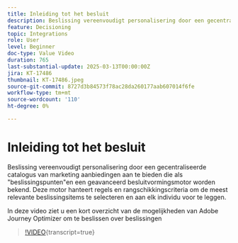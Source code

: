 ```yaml
---
title: Inleiding tot het besluit
description: Beslissing vereenvoudigt personalisering door een gecentraliseerde catalogus van marketing aanbiedingen aan te bieden die als "beslissingspunten"en een geavanceerd besluitvormingsmotor worden bekend. Deze motor hanteert regels en rangschikkingscriteria om de meest relevante beslissingsitems te selecteren en aan elk individu voor te leggen. In deze video ziet u een kort overzicht van de mogelijkheden van Adobe Journey Optimizer om te beslissen>
feature: Decisioning
topic: Integrations
role: User
level: Beginner
doc-type: Value Video
duration: 765
last-substantial-update: 2025-03-13T00:00:00Z
jira: KT-17486
thumbnail: KT-17486.jpeg
source-git-commit: 8727d3b84573f78ac28da260177aab607014f6fe
workflow-type: tm+mt
source-wordcount: '110'
ht-degree: 0%

---
```



# Inleiding tot het besluit

Beslissing vereenvoudigt personalisering door een gecentraliseerde catalogus van marketing aanbiedingen aan te bieden die als &quot;beslissingspunten&quot;en een geavanceerd besluitvormingsmotor worden bekend. Deze motor hanteert regels en rangschikkingscriteria om de meest relevante beslissingsitems te selecteren en aan elk individu voor te leggen.

In deze video ziet u een kort overzicht van de mogelijkheden van Adobe Journey Optimizer om te beslissen over beslissingen

>[!VIDEO](https://video.tv.adobe.com/v/3451101?quality=12&learn=on){transcript=true}

